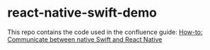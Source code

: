 # react-native-swift-demo
This repo contains the code used in the confluence guide: [How-to: Communicate between native Swift and React Native](https://nimbledelivery.atlassian.net/wiki/spaces/KB/pages/3017670865/How-to+Communicate+between+native+Swift+and+React+Native)
